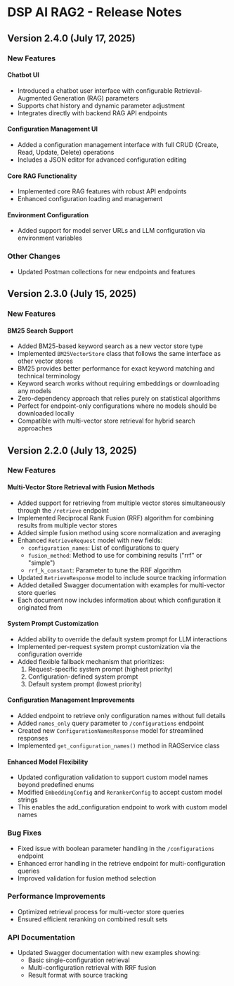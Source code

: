# DSP AI RAG2 - Release Notes

## Version 2.4.0 (July 17, 2025)

### New Features

#### Chatbot UI
- Introduced a chatbot user interface with configurable Retrieval-Augmented Generation (RAG) parameters
- Supports chat history and dynamic parameter adjustment
- Integrates directly with backend RAG API endpoints

#### Configuration Management UI
- Added a configuration management interface with full CRUD (Create, Read, Update, Delete) operations
- Includes a JSON editor for advanced configuration editing

#### Core RAG Functionality
- Implemented core RAG features with robust API endpoints
- Enhanced configuration loading and management

#### Environment Configuration
- Added support for model server URLs and LLM configuration via environment variables

### Other Changes
- Updated Postman collections for new endpoints and features

## Version 2.3.0 (July 15, 2025)

### New Features

#### BM25 Search Support
- Added BM25-based keyword search as a new vector store type
- Implemented `BM25VectorStore` class that follows the same interface as other vector stores
- BM25 provides better performance for exact keyword matching and technical terminology
- Keyword search works without requiring embeddings or downloading any models
- Zero-dependency approach that relies purely on statistical algorithms
- Perfect for endpoint-only configurations where no models should be downloaded locally
- Compatible with multi-vector store retrieval for hybrid search approaches

## Version 2.2.0 (July 13, 2025)

### New Features

#### Multi-Vector Store Retrieval with Fusion Methods
- Added support for retrieving from multiple vector stores simultaneously through the `/retrieve` endpoint
- Implemented Reciprocal Rank Fusion (RRF) algorithm for combining results from multiple vector stores
- Added simple fusion method using score normalization and averaging
- Enhanced `RetrieveRequest` model with new fields:
  - `configuration_names`: List of configurations to query
  - `fusion_method`: Method to use for combining results ("rrf" or "simple")
  - `rrf_k_constant`: Parameter to tune the RRF algorithm
- Updated `RetrieveResponse` model to include source tracking information
- Added detailed Swagger documentation with examples for multi-vector store queries
- Each document now includes information about which configuration it originated from

#### System Prompt Customization
- Added ability to override the default system prompt for LLM interactions
- Implemented per-request system prompt customization via the configuration override
- Added flexible fallback mechanism that prioritizes:
  1. Request-specific system prompt (highest priority)
  2. Configuration-defined system prompt
  3. Default system prompt (lowest priority)

#### Configuration Management Improvements
- Added endpoint to retrieve only configuration names without full details
- Added `names_only` query parameter to `/configurations` endpoint
- Created new `ConfigurationNamesResponse` model for streamlined responses
- Implemented `get_configuration_names()` method in RAGService class

#### Enhanced Model Flexibility
- Updated configuration validation to support custom model names beyond predefined enums
- Modified `EmbeddingConfig` and `RerankerConfig` to accept custom model strings
- This enables the add_configuration endpoint to work with custom model names

### Bug Fixes
- Fixed issue with boolean parameter handling in the `/configurations` endpoint
- Enhanced error handling in the retrieve endpoint for multi-configuration queries
- Improved validation for fusion method selection

### Performance Improvements
- Optimized retrieval process for multi-vector store queries
- Ensured efficient reranking on combined result sets

### API Documentation
- Updated Swagger documentation with new examples showing:
  - Basic single-configuration retrieval
  - Multi-configuration retrieval with RRF fusion
  - Result format with source tracking

